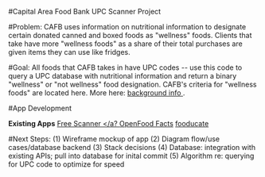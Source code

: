 #Capital Area Food Bank UPC Scanner Project

#Problem:
CAFB uses information on nutritional information to designate certain donated canned and boxed foods as "wellness" foods. Clients that take have more "wellness foods" as a share of their total purchases are given items they can use like fridges. 
 
#Goal:
All foods that CAFB takes in have UPC codes -- use this code to query a UPC database with nutritional information and return a binary "wellness" or "not wellness" food designation. CAFB's criteria for "wellness foods" are located here. More here: <a href="https://cafb.hackpad.com/Background-rNR5eDuXE2a"> background info </a>.

#App Development

**Existing Apps**
<a href="https://itunes.apple.com/us/app/freescanner/id560068210?mt=8">Free Scanner </a?
<a href="https://itunes.apple.com/us/app/open-food-facts/id588797948?mt=8">OpenFood Facts</a>
<a href="https://itunes.apple.com/us/app/fooducate/id398436747?mt=8&ign-mpt=uo%3D4">fooducate </a>
 
#Next Steps:
 (1) Wireframe mockup of app
 (2) Diagram flow/use cases/database backend
 (3) Stack decisions 
 (4) Database: integration with existing APIs; pull into database for inital commit 
 (5) Algorithm re: querying for UPC code to optimize for speed 

